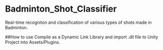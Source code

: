 # Badminton_Shot_Classifier
Real-time recogniton and classification of various types of shots made in Badminton. 

##How to use
Compile as a Dynamic Link Library and import .dll file to Unity Project into Assets/Plugins.